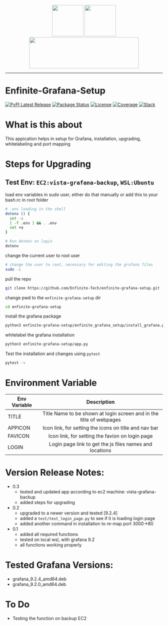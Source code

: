 <div align="center">
    <p float="left">
    <img  src="https://enfinite-public.s3.amazonaws.com/enfinite_icon.svg" 
        width="100"
        height=100>
    <img  src="https://upload.wikimedia.org/wikipedia/commons/9/9e/Plus_symbol.svg"
          width="auto"
          height=100>
    <img    src="https://grafana.com/static/assets/internal/grafana_logo-web.svg"
            width="350"
            height=100>
    </p>
</div>

-----------------
# Enfinite-Grafana-Setup
[![PyPI Latest Release](https://img.shields.io/badge/pypi-1.0-blue)](https://pypi.org/project/pandas/)
[![Package Status](https://img.shields.io/badge/status-beta-orange)](https://pypi.org/project/pandas/)
[![License](https://img.shields.io/badge/license-Enfinite-green)](https://github.com/pandas-dev/pandas/blob/main/LICENSE)
[![Coverage](https://codecov.io/github/pandas-dev/pandas/coverage.svg?branch=main)](https://codecov.io/gh/pandas-dev/pandas)
[![Slack](https://img.shields.io/badge/join_Slack-information-brightgreen.svg?logo=slack)](https://pandas.pydata.org/docs/dev/development/community.html?highlight=slack#community-slack)
# What is this about
This appication helps in setup for Grafana, installation, upgrading, whitelabeling and port mapping

# Steps for Upgrading
## **Test Env:** `EC2:vista-grafana-backup`, `WSL:Ubuntu`
load env variables in sudo user, either do that manually or add this to your bash.rc in root folder
```sh
# .env loading in the shell
dotenv () {
  set -a
  [ -f .env ] && . .env
  set +a
}

# Run dotenv on login
dotenv
```
change the current user to root user
```sh
# change the user to root, necessary for editing the grafana files
sudo -i
```
pull the repo
```sh
git clone https://github.com/Enfinite-Tech/enfinite-grafana-setup.git
``` 
change pwd to the `enfinite-grafana-setup` dir
```sh
cd enfinite-grafana-setup
```
install the grafana package
```sh
python3 enfinite-grafana-setup/enfinite_grafana_setup/install_grafana.py
```
whitelabel the grafana installation
```sh
python3 enfinite-grafana-setup/app.py
```
Test the installation and changes using `pytest`
```sh
pytest -v
```

# Environment Variable

| Env Variable  | Description                                                           | 
| ------------- |:---------------------------------------------------------------------:|
| TITLE         | Title Name to be shown at login screen and in the title of webpages   |
| APPICON       | Icon link, for setting the icons on title and nav bar                 |
| FAVICON       | Icon link, for setting the favion on login page                       |
| LOGIN         | Login page link to get the js files names and locations               |

# Version Release Notes:
- 0.3
    - tested and updated app according to ec2 machine: vista-grafana-backup
    - added steps for upgrading
- 0.2
    - upgraded to a newer version and tested [9.2.4]
    - added a `test/test_login_page.py` to see if it is loading login page
    - added another command in installation to re-map port 3000->80
- 0.1 
    - added all required functions
    - tested on local wsl, with grafana 9.2
    - all functions working properly

# Tested Grafana Versions:
- grafana_9.2.4_amd64.deb
- grafana_9.2.0_amd64.deb

# To Do
- Testing the function on backup EC2